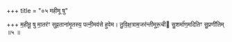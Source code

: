 +++
title = "०५ महीमू षु"

+++
म॒हीमू॒ षु मा॒तर॑ꣳ सुव्र॒ताना॑मृ॒तस्य॒ पत्नी॒मव॑से हुवेम। तु॒वि॒क्ष॒त्राम॒जर॑न्तीमुरू॒ची सु॒शर्मा॑ण॒मदितिꣳ सु॒प्रणी॑तिम् ॥५ ॥